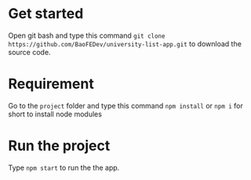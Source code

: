 # Get started
Open git bash and type this command `git clone https://github.com/BaoFEDev/university-list-app.git` to download the source code.
# Requirement
Go to the `project` folder and type this command `npm install` or `npm i` for short to install node modules
# Run the project
Type `npm start` to run the the app.
